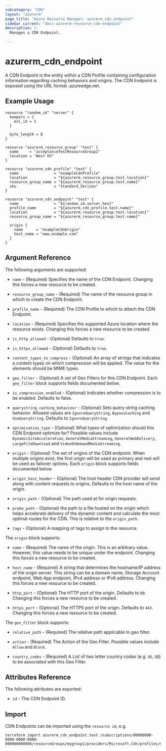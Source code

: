 ```yaml
---
subcategory: "CDN"
layout: "azurerm"
page_title: "Azure Resource Manager: azurerm_cdn_endpoint"
sidebar_current: "docs-azurerm-resource-cdn-endpoint"
description: |-
  Manages a CDN Endpoint.

---
```


# azurerm_cdn_endpoint

A CDN Endpoint is the entity within a CDN Profile containing configuration information regarding caching behaviors and origins. The CDN Endpoint is exposed using the URL format <endpointname>.azureedge.net.

## Example Usage

```hcl
resource "random_id" "server" {
  keepers = {
    azi_id = 1
  }

  byte_length = 8
}

resource "azurerm_resource_group" "test" {
  name     = "acceptanceTestResourceGroup1"
  location = "West US"
}

resource "azurerm_cdn_profile" "test" {
  name                = "exampleCdnProfile"
  location            = "${azurerm_resource_group.test.location}"
  resource_group_name = "${azurerm_resource_group.test.name}"
  sku                 = "Standard_Verizon"
}

resource "azurerm_cdn_endpoint" "test" {
  name                = "${random_id.server.hex}"
  profile_name        = "${azurerm_cdn_profile.test.name}"
  location            = "${azurerm_resource_group.test.location}"
  resource_group_name = "${azurerm_resource_group.test.name}"

  origin {
    name      = "exampleCdnOrigin"
    host_name = "www.example.com"
  }
}
```

## Argument Reference

The following arguments are supported:

* `name` - (Required) Specifies the name of the CDN Endpoint. Changing this forces a new resource to be created.

* `resource_group_name` - (Required) The name of the resource group in which to create the CDN Endpoint.

* `profile_name` - (Required) The CDN Profile to which to attach the CDN Endpoint.

* `location` - (Required) Specifies the supported Azure location where the resource exists. Changing this forces a new resource to be created.

* `is_http_allowed` - (Optional) Defaults to `true`.

* `is_https_allowed` - (Optional) Defaults to `true`.

* `content_types_to_compress` - (Optional) An array of strings that indicates a content types on which compression will be applied. The value for the elements should be MIME types.

* `geo_filter` - (Optional) A set of Geo Filters for this CDN Endpoint. Each `geo_filter` block supports fields documented below.

* `is_compression_enabled` - (Optional) Indicates whether compression is to be enabled. Defaults to false.

* `querystring_caching_behaviour` - (Optional) Sets query string caching behavior. Allowed values are `IgnoreQueryString`, `BypassCaching` and `UseQueryString`. Defaults to `IgnoreQueryString`.

* `optimization_type` - (Optional) What types of optimization should this CDN Endpoint optimize for? Possible values include `DynamicSiteAcceleration`, `GeneralMediaStreaming`, `GeneralWebDelivery`, `LargeFileDownload` and `VideoOnDemandMediaStreaming`.

* `origin` - (Optional) The set of origins of the CDN endpoint. When multiple origins exist, the first origin will be used as primary and rest will be used as failover options. Each `origin` block supports fields documented below.

* `origin_host_header` - (Optional) The host header CDN provider will send along with content requests to origins. Defaults to the host name of the origin.

* `origin_path` - (Optional) The path used at for origin requests.

* `probe_path` - (Optional) the path to a file hosted on the origin which helps accelerate delivery of the dynamic content and calculate the most optimal routes for the CDN. This is relative to the `origin_path`.

* `tags` - (Optional) A mapping of tags to assign to the resource.

The `origin` block supports:

* `name` - (Required) The name of the origin. This is an arbitrary value. However, this value needs to be unique under the endpoint. Changing this forces a new resource to be created.

* `host_name` - (Required) A string that determines the hostname/IP address of the origin server. This string can be a domain name, Storage Account endpoint, Web App endpoint, IPv4 address or IPv6 address. Changing this forces a new resource to be created.

* `http_port` - (Optional) The HTTP port of the origin. Defaults to `80`. Changing this forces a new resource to be created.

* `https_port` - (Optional) The HTTPS port of the origin. Defaults to `443`. Changing this forces a new resource to be created.

The `geo_filter` block supports:

* `relative_path` - (Required) The relative path applicable to geo filter.

* `action` - (Required) The Action of the Geo Filter. Possible values include `Allow` and `Block`.

* `country_codes` - (Required) A List of two letter country codes (e.g. `US`, `GB`) to be associated with this Geo Filter.

## Attributes Reference

The following attributes are exported:

* `id` - The CDN Endpoint ID.

## Import

CDN Endpoints can be imported using the `resource id`, e.g.

```shell
terraform import azurerm_cdn_endpoint.test /subscriptions/00000000-0000-0000-0000-000000000000/resourceGroups/mygroup1/providers/Microsoft.Cdn/profiles/myprofile1/endpoints/myendpoint1
```
